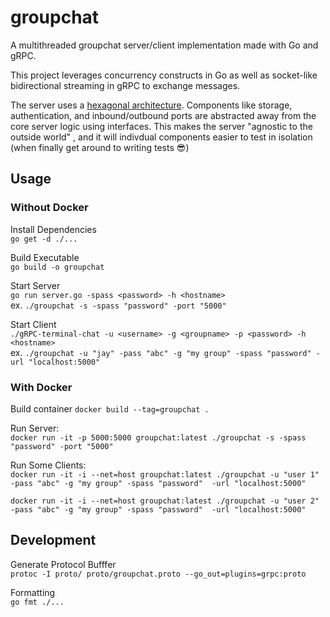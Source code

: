 # groupchat
A multithreaded groupchat server/client implementation made with Go and gRPC.

This project leverages concurrency constructs in Go as well as socket-like bidirectional streaming in gRPC to exchange messages.

The server uses a [hexagonal architecture](https://medium.com/sciforce/another-story-about-microservices-hexagonal-architecture-23db93fa52a2). Components like storage, authentication, and inbound/outbound ports are abstracted away from the core server logic using interfaces. This makes the server "agnostic to the outside world" \, and it will indivdual components easier to test in isolation (when finally get around to writing tests :sunglasses:)

## Usage
### Without Docker
Install Dependencies  
`go get -d ./...`

Build Executable  
`go build -o groupchat`

Start Server  
`go run server.go -spass <password> -h <hostname>`  
ex. `./groupchat -s -spass "password" -port "5000"`

Start Client   
`./gRPC-terminal-chat -u <username> -g <groupname> -p <password> -h <hostname>`  
ex. `./groupchat -u "jay" -pass "abc" -g "my group" -spass "password" -url "localhost:5000"`

### With Docker
Build container 
`docker build --tag=groupchat .`

Run Server:  
`docker run -it -p 5000:5000 groupchat:latest ./groupchat -s -spass "password" -port "5000"`

Run Some Clients:   
`docker run -it -i --net=host groupchat:latest ./groupchat -u "user 1" -pass "abc" -g "my group" -spass "password"  -url "localhost:5000"` 

`docker run -it -i --net=host groupchat:latest ./groupchat -u "user 2" -pass "abc" -g "my group" -spass "password"  -url "localhost:5000"` 

## Development  

Generate Protocol Bufffer    
`protoc -I proto/ proto/groupchat.proto --go_out=plugins=grpc:proto`

Formatting  
`go fmt ./...`



